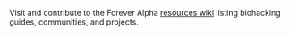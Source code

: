 Visit and contribute to the Forever Alpha [resources wiki](https://github.com/foreveralpha/resources/wiki) listing biohacking guides, communities, and projects.